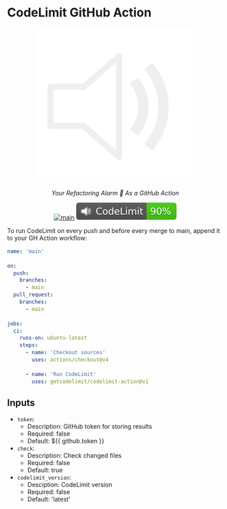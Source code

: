 # CodeLimit GitHub Action

<div align="center">

![Logo](docs/logo.png)

</div>

<div align="center">

  *Your Refactoring Alarm 🔔 As a GitHub Action*

</div>

<div align="center">

[![main](https://github.com/getcodelimit/codelimit-action/actions/workflows/main.yml/badge.svg)](https://github.com/getcodelimit/codelimit-action/actions/workflows/main.yml)
[![codelimit](https://github.com/getcodelimit/codelimit-action/blob/_codelimit_reports/main/badge.svg?raw=true)](https://github.com/getcodelimit/codelimit-action/blob/_codelimit_reports/main/codelimit.md)

</div>

To run CodeLimit on every push and before every merge to main, append it to
your GH Action workflow:

```yaml
name: 'main'

on:
  push:
    branches: 
      - main
  pull_request:
    branches: 
      - main

jobs:
  ci:
    runs-on: ubuntu-latest
    steps:
      - name: 'Checkout sources'
        uses: actions/checkout@v4

      - name: 'Run CodeLimit'
        uses: getcodelimit/codelimit-action@v1
```

## Inputs

* `token`:
  - Description: GitHub token for storing results
  - Required: false
  - Default: ${{ github.token }}
* `check`:
  - Description: Check changed files
  - Required: false
  - Default: true
* `codelimit_version`:
  - Desciption: CodeLimit version
  - Required: false 
  - Default: 'latest'

